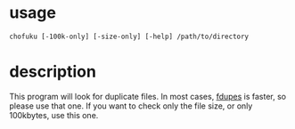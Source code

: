 # usage

    chofuku [-100k-only] [-size-only] [-help] /path/to/directory

# description

This program will look for duplicate files.
In most cases, [fdupes](https://github.com/adrianlopezroche/fdupes) is faster, so please use that one.
If you want to check only the file size, or only 100kbytes, use this one.

